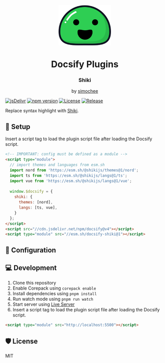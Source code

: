 <p align="center">
  <img src="docsify.svg" alt="Docsify Logo" height="128">
</p>
<h1 align="center">Docsify Plugins</h1>
<h3 align="center">Shiki</h3>
<p align="center">by <a href="https://github.com/simochee">simochee</a></p>

[![jsDelivr](https://data.jsdelivr.com/v1/package/npm/docsify-shiki/badge)](https://www.jsdelivr.com/package/npm/docsify-shiki)
[![npm version](https://badge.fury.io/js/docsify-shiki.svg)](https://badge.fury.io/js/docsify-shiki)
[![License](https://img.shields.io/npm/l/docsify-shiki)](https://github.com/simochee/docsify-shiki/blob/main/LICENSE)
[![Release](https://github.com/simochee/docsify-shiki/actions/workflows/release.yaml/badge.svg?branch=main)](https://github.com/simochee/docsify-shiki/actions/workflows/release.yaml)

Replace syntax highlight with [Shiki](https://github.com/shikijs/shiki).

## 📀 Setup

Insert a script tag to load the plugin script file after loading the Docsify script.

```html
<!-- IMPORTANT: config must be defined as a module -->
<script type="module">
  // import themes and languages from esm.sh
  import nord from 'https://esm.sh/@shikijs/themes@1/nord';
  import ts from 'https://esm.sh/@shikijs/langs@1/ts';
  import vue from 'https://esm.sh/@shikijs/langs@1/vue';

  window.$docsify = {
    shiki: {
      themes: [nord],
      langs: [ts, vue],
    }
  };
</script>
<script src="//cdn.jsdelivr.net/npm/docsify@v4"></script>
<script type="module" src="//esm.sh/docsify-shiki@1"></script>
```

## 🔧 Configuration



## 💻 Development

1. Clone this repository
1. Enable Corepack using `corepack enable`
1. Install dependencies using `pnpm install`
1. Run watch mode using `pnpm run watch`
1. Start server using [Live Server](https://marketplace.visualstudio.com/items?itemName=ritwickdey.LiveServer)
1. Insert a script tag to load the plugin script file after loading the Docsify script.

```html
<script type="module" src="http://localhost:5500"></script>
```

## 🛡️ License

MIT

